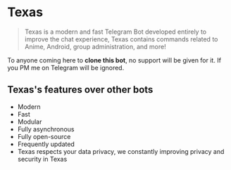 # Texas
 
>  Texas is a modern and fast Telegram Bot developed entirely to improve the chat experience,
>  Texas contains commands related to Anime, Android, group administration, and more!

To anyone coming here to **clone this bot**, no support will be given for it. If you PM me on Telegram will be ignored.

## Texas's features over other bots

* Modern
* Fast
* Modular
* Fully asynchronous
* Fully open-source
* Frequently updated
* Texas respects your data privacy, we constantly improving privacy and security in Texas

